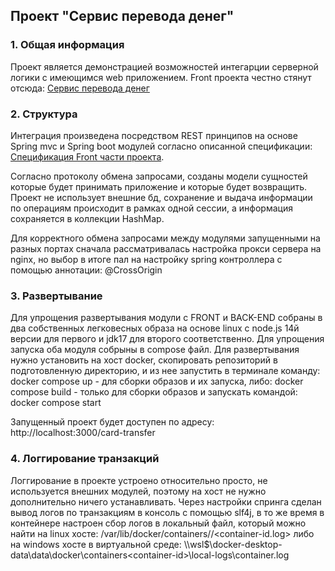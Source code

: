 ## Проект "Сервис перевода денег"

### 1. Общая информация

Проект является демонстрацией возможностей интегарции серверной логики с имеющимся web приложением.
Front проекта честно стянут отсюда: [Сервис перевода денег](https://github.com/serp-ya/card-transfer.git)


### 2. Структура
Интеграция произведена посредством REST принципов на основе Spring mvc и Spring boot модулей согласно описанной спецификации: [Спецификация Front части проекта](https://github.com/netology-code/jd-homeworks/blob/master/diploma/MoneyTransferServiceSpecification.yaml).

Согласно протоколу обмена запросами, созданы модели сущностей которые будет принимать приложение и которые будет возвращить.
Проект не использует внешние бд, сохранение и выдача информации по операциям происходит в рамках одной сессии, а информация сохраняется в коллекции HashMap.

Для корректного обмена запросами между модулями запущенными на разных портах сначала рассматривалась настройка прокси сервера на nginx,
но выбор в итоге пал на настройку spring контроллера с помощью аннотации: @CrossOrigin


### 3. Развертывание
Для упрощения развертывания модули с FRONT и BACK-END собраны в два собственных легковесных образа на основе linux с node.js 14й версии для первого и jdk17 для второго соответственно. 
Для упрощения запуска оба модуля собрыны в compose файл. Для развертывания нужно установить на хост docker, скопировать репозиторий в подготовленную директорию, и из нее запустить в терминале команду:
docker compose up - для сборки образов и их запуска, либо: docker compose build - только для сборки образов и запускать командой:
docker compose start

Запущенный проект будет доступен по адресу: http://localhost:3000/card-transfer

### 4. Логгирование транзакций
Логгирование в проекте устроено относительно просто, не используется внешних модулей, поэтому на хост не нужно дополнительно ничего устанавливать.
Через настройки спринга сделан вывод логов по транзакциям в консоль с помощью slf4j, в то же время в контейнере настроен сбор логов в локальный файл, 
который можно найти на linux хосте: /var/lib/docker/containers/<container-id>/<container-id.log>
либо на windows хосте в виртуальной среде:
\\\wsl$\docker-desktop-data\data\docker\containers\<container-id>\local-logs\container.log



